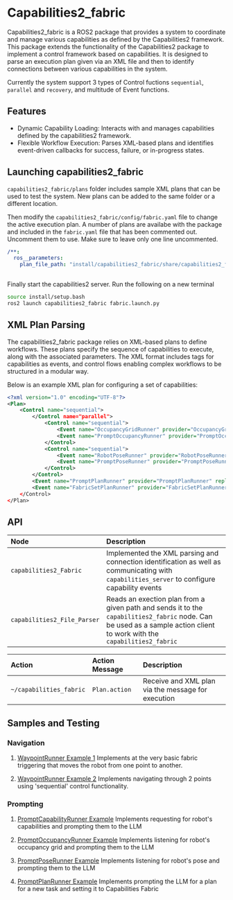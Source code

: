 # Capabilities2_fabric

Capabilities2_fabric is a ROS2 package that provides a system to coordinate and manage various capabilities as defined by the Capabilities2 framework. This package extends the functionality of the Capabilities2 package to implement a control framework based on capabilities. It is designed to parse an execution plan given via an XML file and then to identify connections between various capabilities in the system.

Currently the system support 3 types of Control fuctions `sequential`, `parallel` and `recovery`, and multitude of Event functions.

## Features

- Dynamic Capability Loading: Interacts with and manages capabilities defined by the capabilities2 framework.
- Flexible Workflow Execution: Parses XML-based plans and identifies event-driven callbacks for success, failure, or in-progress states.


## Launching capabilities2_fabric

`capabilities2_fabric/plans` folder includes sample XML plans that can be used to test the system. New plans can be added to the same folder or a different location. 

Then modify the `capabilities2_fabric/config/fabric.yaml` file to change the active execution plan.
A number of plans are availabe with the package and included in the `fabric.yaml` file that has been commented out. Uncomment them to use. Make sure to leave only one line uncommented.

```yaml
/**:
  ros__parameters:
    plan_file_path: "install/capabilities2_fabric/share/capabilities2_fabric/plans/default.xml"
    
```
Finally start the capabilities2 server. Run the following on a new terminal

```bash
source install/setup.bash
ros2 launch capabilities2_fabric fabric.launch.py
```


## XML Plan Parsing

The capabilities2_fabric package relies on XML-based plans to define workflows. These plans specify the sequence of capabilities to execute, along with the associated parameters. The XML format includes tags for capabilities as events, and control flows enabling complex workflows to be structured in a modular way.

Below is an example XML plan for configuring a set of capabilities:

```xml
<?xml version="1.0" encoding="UTF-8"?>
<Plan>
    <Control name="sequential">
        </Control name="parallel">
            <Control name="sequential">
                <Event name="OccupancyGridRunner" provider="OccupancyGridRunner"/>
                <Event name="PromptOccupancyRunner" provider="PromptOccupancyRunner" model="llama3.1:8b"/>
            </Control>
            <Control name="sequential">
                <Event name="RobotPoseRunner" provider="RobotPoseRunner"/>
                <Event name="PromptPoseRunner" provider="PromptPoseRunner" model="llama3.1:8b"/>
            </Control>
        </Control>
        <Event name="PromptPlanRunner" provider="PromptPlanRunner" replan="false" model="llama3.1:8b"/>
        <Event name="FabricSetPlanRunner" provider="FabricSetPlanRunner"/>
    </Control>
</Plan>
```

## API

| Node |  Description |
| :---  | :---            | 
| `capabilities2_Fabric`   | Implemented the XML parsing and connection identification as well as communicating with `capabilities_server` to configure capability events |
| `capabilities2_File_Parser`   | Reads an exection plan from a given path and sends it to the `capabilities2_fabric` node. Can be used as a sample action client to work with the `capabilities2_fabric` |

| Action | Action Message | Description |
| :---  | :---            | :---        |
| `~/capabilities_fabric`           | `Plan.action`         | Receive and XML plan via the message for execution|

## Samples and Testing

### Navigation

1. [WaypointRunner Example 1](./docs/waypoint_runner_ex1.md)
Implements at the very basic fabric triggering that moves the robot from one point to another.

2. [WaypointRunner Example 2](./docs/waypoint_runner_ex2.md)
Implements navigating through 2 points using 'sequential' control functionality.


### Prompting

1. [PromptCapabilityRunner Example](./docs/prompt_capability_runner_ex1.md)
Implements requesting for robot's capabilities and prompting them to the LLM

2. [PromptOccupancyRunner Example](./docs/prompt_occupancy_runner_ex1.md)
Implements listening for robot's occupancy grid and prompting them to the LLM

2. [PromptPoseRunner Example](./docs/prompt_pose_runner_ex1.md)
Implements listening for robot's pose and prompting them to the LLM

2. [PromptPlanRunner Example](./docs/prompt_plan_runner_ex1.md)
Implements prompting the LLM for a plan for a new task and setting it to Capabilities Fabric